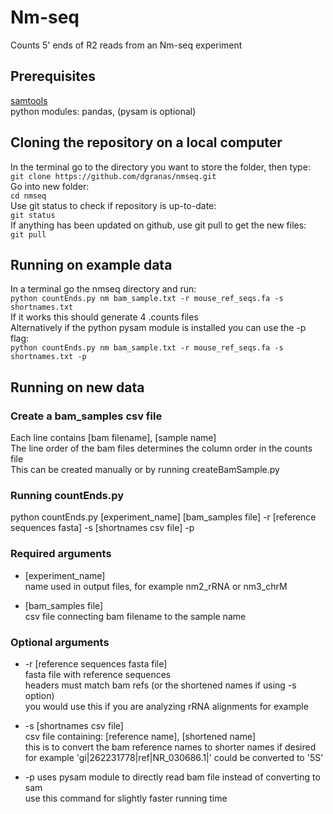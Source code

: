 # Nm-seq

Counts 5' ends of R2 reads from an Nm-seq experiment

## Prerequisites  
[samtools](http://www.htslib.org)  
python modules: pandas, (pysam is optional)

## Cloning the repository on a local computer  
In the terminal go to the directory you want to store the folder, then type:  
```git clone https://github.com/dgranas/nmseq.git```  
Go into new folder:  
```cd nmseq```  
Use git status to check if repository is up-to-date:  
```git status```  
If anything has been updated on github, use git pull to get the new files:  
```git pull```  

## Running on example data  

In a terminal go the nmseq directory and run:  
```python countEnds.py nm bam_sample.txt -r mouse_ref_seqs.fa -s shortnames.txt```  
If it works this should generate 4 .counts files  
Alternatively if the python pysam module is installed you can use the -p flag:  
```python countEnds.py nm bam_sample.txt -r mouse_ref_seqs.fa -s shortnames.txt -p```  

## Running on new data  

### Create a bam_samples csv file  
Each line contains [bam filename], [sample name]  
The line order of the bam files determines the column order in the counts file    
This can be created manually or by running createBamSample.py

### Running countEnds.py  
python countEnds.py [experiment_name] [bam_samples file]
-r [reference sequences fasta]
-s [shortnames csv file]
-p

### Required arguments

* [experiment_name]  
name used in output files, for example nm2_rRNA or nm3_chrM

* [bam_samples file]  
csv file connecting bam filename to the sample name

### Optional arguments

* -r [reference sequences fasta file]  
fasta file with reference sequences  
headers must match bam refs (or the shortened names if using -s option)  
you would use this if you are analyzing rRNA alignments for example

* -s [shortnames csv file]  
csv file containing: [reference name], [shortened name]  
this is to convert the bam reference names to shorter names if desired  
for example 'gi|262231778|ref|NR_030686.1|' could be converted to '5S'

* -p
uses pysam module to directly read bam file instead of converting to sam  
use this command for slightly faster running time

